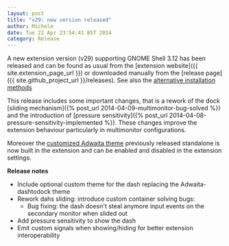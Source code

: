 ```yaml
---
layout: post
title: "v29: new version released"
author: Michele
date: Tue 22 Apr 23:54:41 BST 2014
category: Release
---
```


A new extension version (v29) supporting GNOME Shell 3.12 has been released and 
can be found as usual from the [extension website]({{ site.extension_page_url }}) 
or downloaded manually from the [release page]({{ site.github_project_url }}/releases).
See also the [alternative installation methods](/download.html)

<!--more-->

This release includes some important changes, that is a rework of the dock
[sliding mechanism]({% post_url 2014-04-09-multimonitor-bug-solved %}) and the
introduction of [pressure sensitivity]({% post_url 2014-04-08-pressure-sensitivity-implemented %}).
These changes improve the extension behaviour particularly in multimonitor
configurations.

Moreover the [customized Adwaita theme](/themes.html) previously
released standalone is now built in the extension and can be enabled and
disabled in the extension settings.

**Release notes**

* Include optional custom theme for the dash replacing the Adwaita-dashtodock theme
* Rework dahs sliding: introduce custom container solving bugs:
  - Bug fixing: the dash doesn't steal anymore input events on the secondary monitor when slided out
* Add pressure sensitivity to show the dash
* Emit custom signals when showing/hiding for better extension interoperability

